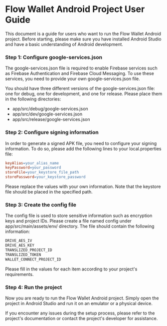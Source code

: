 # Flow Wallet Android Project User Guide
This document is a guide for users who want to run the Flow Wallet Android project. Before starting, please make sure you have installed Android Studio and have a basic understanding of Android development.

### Step 1: Configure google-services.json
The google-services.json file is required to enable Firebase services such as Firebase Authentication and Firebase Cloud Messaging. To use these services, you need to provide your own google-services.json file.

You should have three different versions of the google-services.json file: one for debug, one for development, and one for release. Please place them in the following directories:

- app/src/debug/google-services.json
- app/src/dev/google-services.json
- app/src/release/google-services.json

### Step 2: Configure signing information
In order to generate a signed APK file, you need to configure your signing information. To do so, please add the following lines to your local.properties file:

```makefile
keyAlias=your_alias_name
keyPassword=your_password
storeFile=your_keystore_file_path
storePassword=your_keystore_password
```
Please replace the values with your own information. Note that the keystore file should be placed in the specified path.

### Step 3: Create the config file
The config file is used to store sensitive information such as encryption keys and project IDs. Please create a file named config under app/src/main/assets/env/ directory. The file should contain the following information:

```makefile
DRIVE_AES_IV
DRIVE_AES_KEY
TRANSLIZED_PROJECT_ID
TRANSLIZED_TOKEN
WALLET_CONNECT_PROJECT_ID
```

Please fill in the values for each item according to your project's requirements.

### Step 4: Run the project
Now you are ready to run the Flow Wallet Android project. Simply open the project in Android Studio and run it on an emulator or a physical device.

If you encounter any issues during the setup process, please refer to the project's documentation or contact the project's developer for assistance.
